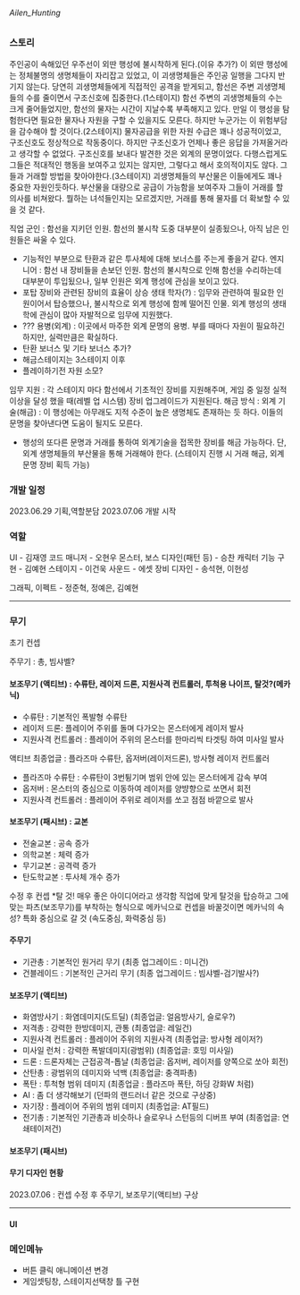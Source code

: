 ###### Ailen_Hunting

### 스토리

주인공이 속해있던 우주선이 외딴 행성에 불시착하게 된다.(이유 추가?)
이 외딴 행성에는 정체불명의 생명체들이 자리잡고 있었고, 이 괴생명체들은 주인공 일행을 그다지 반기지 않는다. 당연히 괴생명체들에게 직접적인 공격을 받게되고, 함선은 주변 괴생명체들의 수를 줄이면서 구조신호에 집중한다.(1스테이지)
함선 주변의 괴생명체들의 수는 크게 줄어들었지만, 함선의 물자는 시간이 지날수록 부족해지고 있다. 만일 이 행성을 탐험한다면 필요한 물자나 자원을 구할 수 있을지도 모른다. 하지만 누군가는 이 위험부담을 감수해야 할 것이다.(2스테이지)
물자공급을 위한 자원 수급은 꽤나 성공적이었고, 구조신호도 정상적으로 작동중이다. 하지만 구조신호가 언제나 좋은 응답을 가져올거라고 생각할 수 없었다. 구조신호를 보내다 발견한 것은 외계의 문명이었다. 다행스럽게도 그들은 적대적인 행동을 보여주고 있지는 않지만, 그렇다고 해서 호의적이지도 않다. 그들과 거래할 방법을 찾아야한다.(3스테이지)
괴생명체들의 부산물은 이들에게도 꽤나 중요한 자원인듯하다. 부산물을 대량으로 공급이 가능함을 보여주자 그들이 거래를 할 의사를 비쳐왔다. 뭘하는 녀석들인지는 모르겠지만, 거래를 통해 물자를 더 확보할 수 있을 것 같다.

직업
군인 : 함선을 지키던 인원. 함선의 불시착 도중 대부분이 실종됬으나, 아직 남은 인원들은 싸울 수 있다.
 - 기능적인 부분으로 탄환과 같은 투사체에 대해 보너스를 주는게 좋을거 같다.
엔지니어 : 함선 내 장비들을 손보던 인원. 함선의 불시착으로 인해 함선을 수리하는데 대부분이 투입됬으나, 일부 인원은 외계 행성에 관심을 보이고 있다.
 - 포탑 장비와 관련된 장비의 효율이 상승
생태 학자(?) : 임무와 관련하여 필요한 인원이어서 탑승했으나, 불시착으로 외계 행성에 함께 떨어진 인물. 외계 행성의 생태학에 관심이 많아 자발적으로 임무에 지원했다.
 - ???
용병(외계) : 이곳에서 마주한 외계 문명의 용병. 부를 때마다 자원이 필요하긴 하지만, 실력만큼은 확실하다.
 - 탄환 보너스 및 기타 보너스 추가?
 - 해금스테이지는 3스테이지 이후
 - 플레이하기전 자원 소모?



임무 지원 : 각 스테이지 마다 함선에서 기초적인 장비를 지원해주며, 게임 중 일정 실적 이상을 달성 했을 때(레벨 업 시스템) 장비 업그레이드가 지원된다.
해금 방식 : 
외계 기술(해금) : 이 행성에는 아무래도 지적 수준이 높은 생명체도 존재하는 듯 하다. 이들의 문명을 찾아낸다면 도움이 될지도 모른다.
 - 행성의 또다른 문명과 거래를 통하여 외계기술을 접목한 장비를 해금 가능하다. 단, 외계 생명체들의 부산물을 통해 거래해야 한다. (스테이지 진행 시 거래 해금, 외계 문명 장비 획득 가능)

### 개발 일정 

2023.06.29 기획,역할분담
2023.07.06 개발 시작


### 역할
UI - 김재영
코드 매니저 - 오현우
몬스터, 보스 디자인(패턴 등) - 승찬
캐릭터 기능 구현 - 김예현
스테이지 - 이건욱
사운드 - 에셋
장비 디자인 - 송석현, 이헌성

그래픽, 이펙트 - 정준혁, 정예은, 김예현

------------------
### 무기
초기 컨셉

주무기 : 총, 빔샤벨?

#### 보조무기 (액티브) : 수류탄, 레이저 드론, 지원사격 컨트롤러, 투척용 나이프, 탈것?(메카닉)
 - 수류탄 : 기본적인 폭발형 수류탄
 - 레이저 드론: 플레이어 주위를 돌며 다가오는 몬스터에게 레이저 발사
 - 지원사격 컨트롤러 : 플레이어 주위의 몬스터를 한마리씩 타겟팅 하여 미사일 발사

액티브 최종업글 : 플라즈마 수류탄, 옵저버(레이저드론), 방사형 레이저 컨트롤러
 - 플라즈마 수류탄 : 수류탄이 3번튕기며 범위 안에 있는 몬스터에게 감속 부여
 - 옵저버 : 몬스터의 중심으로 이동하여 레이저를 양뱡향으로 쏘면서 회전
 - 지원사격 컨트롤러 : 플레이어 주위로 레이저를 쏘고 점점 바깥으로 발사

#### 보조무기 (패시브) : 교본
 - 전술교본 : 공속 증가
 - 의학교본 : 체력 증가
 - 무기교본 : 공격력 증가
 - 탄도학교본 : 투사체 개수 증가

수정 후 컨셉
*탈 것! 매우 좋은 아이디어라고 생각함 직업에 맞게 탈것을 탑승하고 그에 맞는 파츠(보조무기)를 부착하는 형식으로 
메카닉으로 컨셉을 바꿀것이면 메카닉의 속성? 특화 중심으로 갈 것 (속도중심, 화력중심 등)

#### 주무기
 - 기관총 : 기본적인 원거리 무기  (최종 업그레이드 : 미니건) 
 - 건블레이드 : 기본적인 근거리 무기  (최종 업그레이드 : 빔샤벨-검기발사?)

#### 보조무기 (액티브)
 - 화염방사기 : 화염데미지(도트딜)  (최종업글: 얼음방사기, 슬로우?)
 - 저격총 : 강력한 한방데미지, 관통  (최종업글: 레일건)
 - 지원사격 컨트롤러 : 플레이어 주위의 지원사격  (최종업글: 방사형 레이저?)
 - 미사일 런처 : 강력한 폭발데미지(광범위)  (최종업글: 호밍 미사일)
 - 드론 : 드론자체는 근접공격-톱날   (최종업글: 옵저버, 레이저를 양쪽으로 쏘아 회전)
 - 산탄총 : 광범위의 데미지와 넉백  (최종업글: 충격파총)
 - 폭탄 : 투척형 범위 데미지  (최종업글 : 플라즈마 폭탄, 하딩 강화W 처럼)
 - AI : 좀 더 생각해보기 (던파의 랜드러너 같은 것으로 구상중)
 - 자기장 : 플레이어 주위의 범위 데미지  (최종업글: AT필드)
 - 전기총 : 기본적인 기관총과 비슷하나 슬로우나 스턴등의 디버프 부여  (최종업글: 연쇄테이저건)

#### 보조무기 (패시브)

#### 무기 디자인 현황

2023.07.06 : 컨셉 수정 후 주무기, 보조무기(액티브) 구상 

--------------

#### UI

### 메인메뉴
 - 버튼 클릭 애니메이션 변경
 - 게임셋팅창, 스테이지선택창 틀 구현
